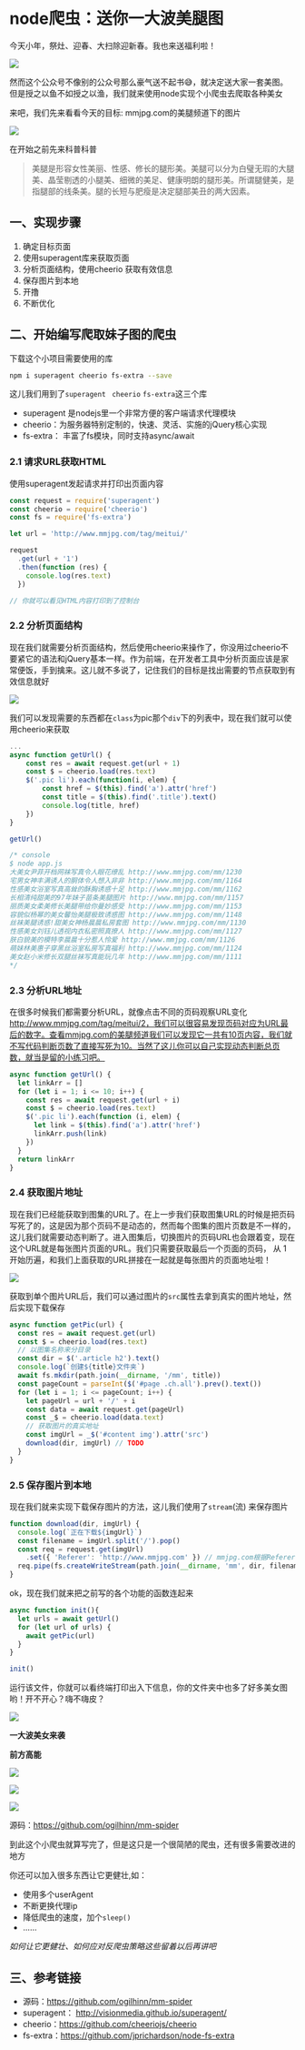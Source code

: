 # node爬虫：送你一大波美腿图

今天小年，祭灶、迎春、大扫除迎新春。我也来送福利啦！

![](https://user-gold-cdn.xitu.io/2018/2/8/16175ba45c378086?w=690&h=474&f=jpeg&s=52451)

然而这个公众号不像别的公众号那么豪气送不起书😅，就决定送大家一套美图。但是授之以鱼不如授之以渔，我们就来使用node实现个小爬虫去爬取各种美女

来吧，我们先来看看今天的目标: mmjpg.com的美腿频道下的图片


![](https://user-gold-cdn.xitu.io/2018/2/8/16175beabb0b35b2)



在开始之前先来科普科普

> 美腿是形容女性美丽、性感、修长的腿形美。美腿可以分为白璧无瑕的大腿美、晶莹剔透的小腿美、细微的美足、健康明朗的腿形美。所谓腿健美，是指腿部的线条美。腿的长短与肥瘦是决定腿部美丑的两大因素。

## 一、实现步骤

1. 确定目标页面
2. 使用superagent库来获取页面
3. 分析页面结构，使用cheerio 获取有效信息
4. 保存图片到本地
5. 开撸
6. 不断优化


## 二、开始编写爬取妹子图的爬虫


下载这个小项目需要使用的库

```bash
npm i superagent cheerio fs-extra --save
```

这儿我们用到了`superagent` ` cheerio` `fs-extra`这三个库

- superagent 是nodejs里一个非常方便的客户端请求代理模块
- cheerio：为服务器特别定制的，快速、灵活、实施的jQuery核心实现
- fs-extra： 丰富了fs模块，同时支持async/await

### 2.1 请求URL获取HTML

使用superagent发起请求并打印出页面内容

```javascript
const request = require('superagent')
const cheerio = require('cheerio')
const fs = require('fs-extra')

let url = 'http://www.mmjpg.com/tag/meitui/'

request
  .get(url + '1')
  .then(function (res) {
    console.log(res.text)
  })

// 你就可以看见HTML内容打印到了控制台
```

### 2.2 分析页面结构

现在我们就需要分析页面结构，然后使用cheerio来操作了，你没用过cheerio不要紧它的语法和jQuery基本一样。作为前端，在开发者工具中分析页面应该是家常便饭，手到擒来。这儿就不多说了，记住我们的目标是找出需要的节点获取到有效信息就好


![](https://user-gold-cdn.xitu.io/2018/2/8/16175bf06f467184?w=2560&h=1600&f=png&s=362292)

我们可以发现需要的东西都在`class`为pic那个`div`下的列表中，现在我们就可以使用cheerio来获取

```javascript
...
async function getUrl() {
    const res = await request.get(url + 1)
    const $ = cheerio.load(res.text)
    $('.pic li').each(function(i, elem) {
        const href = $(this).find('a').attr('href')
        const title = $(this).find('.title').text()
        console.log(title, href)
    })
}

getUrl()

/* console
$ node app.js
大美女尹菲开档网袜写真令人眼花缭乱 http://www.mmjpg.com/mm/1230
宅男女神丰满诱人的胴体令人想入非非 http://www.mmjpg.com/mm/1164
性感美女浴室写真高耸的酥胸诱惑十足 http://www.mmjpg.com/mm/1162
长相清纯甜美的97年妹子苗条美腿图片 http://www.mmjpg.com/mm/1157
丽质美女柔美修长美腿带给你曼妙感受 http://www.mmjpg.com/mm/1153
容貌似杨幂的美女馨怡美腿极致诱惑图 http://www.mmjpg.com/mm/1148
丝袜美腿诱惑!甜美女神杨晨晨私房套图 http://www.mmjpg.com/mm/1130
性感美女刘钰儿透视内衣私密照真撩人 http://www.mmjpg.com/mm/1127
肤白貌美的模特李晨晨十分惹人怜爱 http://www.mmjpg.com/mm/1126
萌妹林美惠子穿黑丝浴室私房写真福利 http://www.mmjpg.com/mm/1124
美女赵小米修长双腿丝袜写真能玩几年 http://www.mmjpg.com/mm/1111
*/
```

### 2.3 分析URL地址

在很多时候我们都需要分析URL，就像点击不同的页码观察URL变化 http://www.mmjpg.com/tag/meitui/2，我们可以很容易发现页码对应为URL最后的数字。查看mmjpg.com的美腿频道我们可以发现它一共有10页内容，我们就不写代码判断页数了直接写死为10。当然了这儿你可以自己实现动态判断总页数，就当是留的小练习吧。

```javascript
async function getUrl() {
  let linkArr = []
  for (let i = 1; i <= 10; i++) {
    const res = await request.get(url + i)
    const $ = cheerio.load(res.text)
    $('.pic li').each(function (i, elem) {
      let link = $(this).find('a').attr('href')
      linkArr.push(link)
    })
  }
  return linkArr
}
```

### 2.4 获取图片地址

现在我们已经能获取到图集的URL了。在上一步我们获取图集URL的时候是把页码写死了的，这是因为那个页码不是动态的，然而每个图集的图片页数是不一样的，这儿我们就需要动态判断了。进入图集后，切换图片的页码URL也会跟着变，现在这个URL就是每张图片页面的URL。我们只需要获取最后一个页面的页码， 从 1 开始历遍，和我们上面获取的URL拼接在一起就是每张图片的页面地址啦！


![](https://user-gold-cdn.xitu.io/2018/2/8/16175bf48a55b880?w=2560&h=1600&f=png&s=400521)

获取到单个图片URL后，我们可以通过图片的`src`属性去拿到真实的图片地址，然后实现下载保存

```javascript
async function getPic(url) {
  const res = await request.get(url)
  const $ = cheerio.load(res.text)
  // 以图集名称来分目录
  const dir = $('.article h2').text()
  console.log(`创建${title}文件夹`)
  await fs.mkdir(path.join(__dirname, '/mm', title))
  const pageCount = parseInt($('#page .ch.all').prev().text())
  for (let i = 1; i <= pageCount; i++) {
    let pageUrl = url + '/' + i
    const data = await request.get(pageUrl)
    const _$ = cheerio.load(data.text)
    // 获取图片的真实地址
    const imgUrl = _$('#content img').attr('src')
    download(dir, imgUrl) // TODO
  }
}
```

### 2.5 保存图片到本地

现在我们就来实现下载保存图片的方法，这儿我们使用了`stream`(流) 来保存图片

```javascript
function download(dir, imgUrl) {
  console.log(`正在下载${imgUrl}`)
  const filename = imgUrl.split('/').pop()  
  const req = request.get(imgUrl)
    .set({ 'Referer': 'http://www.mmjpg.com' }) // mmjpg.com根据Referer来限制访问
  req.pipe(fs.createWriteStream(path.join(__dirname, 'mm', dir, filename)))
}
```

ok，现在我们就来把之前写的各个功能的函数连起来

```javascript
async function init(){
  let urls = await getUrl()
  for (let url of urls) {
    await getPic(url)
  }
}

init()
```

运行该文件，你就可以看终端打印出入下信息，你的文件夹中也多了好多美女图哟！开不开心？嗨不嗨皮？


![](https://user-gold-cdn.xitu.io/2018/2/8/16175bf883f32d93?w=2560&h=1600&f=png&s=227469)

**一大波美女来袭**



**前方高能**





![](https://user-gold-cdn.xitu.io/2018/2/8/16175bfd76ce80a5?w=800&h=1200&f=jpeg&s=73509)


![](https://user-gold-cdn.xitu.io/2018/2/8/16175c005757de7a?w=800&h=1200&f=jpeg&s=78307)


![](https://user-gold-cdn.xitu.io/2018/2/8/16175c030e3a04be?w=800&h=1150&f=jpeg&s=160769)


源码：https://github.com/ogilhinn/mm-spider

到此这个小爬虫就算写完了，但是这只是一个很简陋的爬虫，还有很多需要改进的地方

你还可以加入很多东西让它更健壮,如：

- 使用多个userAgent
- 不断更换代理ip
- 降低爬虫的速度，加个`sleep()`
- ……

*如何让它更健壮、如何应对反爬虫策略这些留着以后再讲吧*



## 三、参考链接

- 源码：https://github.com/ogilhinn/mm-spider
- superagent： http://visionmedia.github.io/superagent/
- cheerio：https://github.com/cheeriojs/cheerio
- fs-extra：https://github.com/jprichardson/node-fs-extra



